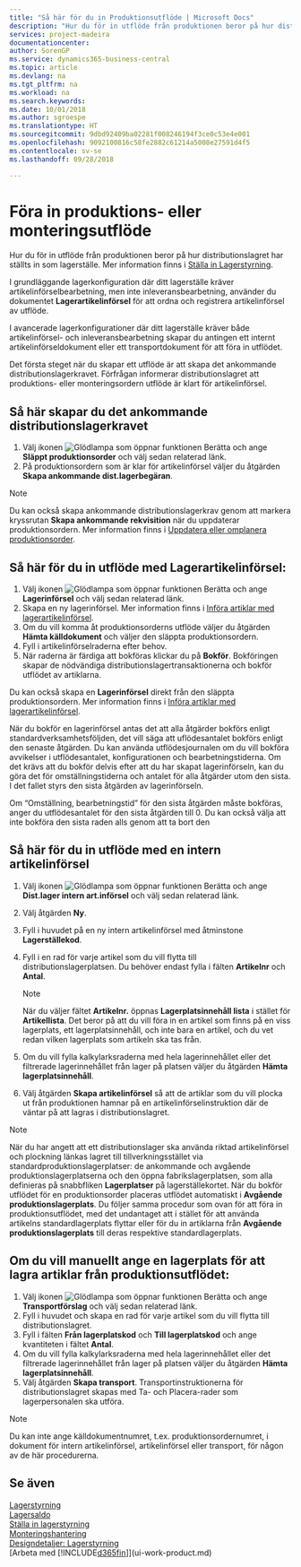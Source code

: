```yaml
---
title: "Så här för du in Produktionsutflöde | Microsoft Docs"
description: "Hur du för in utflöde från produktionen beror på hur distributionslagret har ställts in som lagerställe."
services: project-madeira
documentationcenter: 
author: SorenGP
ms.service: dynamics365-business-central
ms.topic: article
ms.devlang: na
ms.tgt_pltfrm: na
ms.workload: na
ms.search.keywords: 
ms.date: 10/01/2018
ms.author: sgroespe
ms.translationtype: HT
ms.sourcegitcommit: 9dbd92409ba02281f008246194f3ce0c53e4e001
ms.openlocfilehash: 9092100816c58fe2882c61214a5008e27591d4f5
ms.contentlocale: sv-se
ms.lasthandoff: 09/28/2018

---
```

# <a name="put-away-production-or-assembly-output"></a>Föra in produktions- eller monteringsutflöde
Hur du för in utflöde från produktionen beror på hur distributionslagret har ställts in som lagerställe. Mer information finns i [Ställa in Lagerstyrning](warehouse-setup-warehouse.md).  

I grundläggande lagerkonfiguration där ditt lagerställe kräver artikelinförselbearbetning, men inte inleveransbearbetning, använder du dokumentet **Lagerartikelinförsel** för att ordna och registrera artikelinförsel av utflöde.  

I avancerade lagerkonfigurationer där ditt lagerställe kräver både artikelinförsel- och inleveransbearbetning skapar du antingen ett internt artikelinförseldokument eller ett transportdokument för att föra in utflödet.  

Det första steget när du skapar ett utflöde är att skapa det ankommande distributionslagerkravet. Förfrågan informerar distributionslagret att produktions- eller monteringsordern utflöde är klart för artikelinförsel.

## <a name="to-create-the-inbound-warehouse-request"></a>Så här skapar du det ankommande distributionslagerkravet  
1.  Välj ikonen ![Glödlampa som öppnar funktionen Berätta](media/ui-search/search_small.png "Berätta vad du vill göra") och ange **Släppt produktionsorder** och välj sedan relaterad länk.  
2.  På produktionsordern som är klar för artikelinförsel väljer du åtgärden **Skapa ankommande dist.lagerbegäran**.  

> [!NOTE]  
>  Du kan också skapa ankommande distributionslagerkrav genom att markera kryssrutan **Skapa ankommande rekvisition** när du uppdaterar produktionsordern. Mer information finns i [Uppdatera eller omplanera produktionsorder](production-how-to-replan-refresh-production-orders.md).  

## <a name="to-put-output-away-with-an-inventory-put-away"></a>Så här för du in utflöde med Lagerartikelinförsel:  
1.  Välj ikonen ![Glödlampa som öppnar funktionen Berätta](media/ui-search/search_small.png "Berätta vad du vill göra") och ange **Lagerinförsel** och välj sedan relaterad länk.  
2.  Skapa en ny lagerinförsel. Mer information finns i [Införa artiklar med lagerartikelinförsel](warehouse-how-to-put-items-away-with-inventory-put-aways.md).
3.  Om du vill komma åt produktionsorderns utflöde väljer du åtgärden **Hämta källdokument** och väljer den släppta produktionsordern.  
4.  Fyll i artikelinförselraderna efter behov.
5.  När raderna är färdiga att bokföras klickar du på **Bokför**. Bokföringen skapar de nödvändiga distributionslagertransaktionerna och bokför utflödet av artiklarna.  

Du kan också skapa en **Lagerinförsel** direkt från den släppta produktionsordern. Mer information finns i [Införa artiklar med lagerartikelinförsel](warehouse-how-to-put-items-away-with-inventory-put-aways.md).  

När du bokför en lagerinförsel antas det att alla åtgärder bokförs enligt standardverksamhetsföljden, det vill säga att uflödesantalet bokförs enligt den senaste åtgärden. Du kan använda utflödesjournalen om du vill bokföra avvikelser i utflödesantalet, konfigurationen och bearbetningstiderna. Om det krävs att du bokför delvis efter att du har skapat lagerinförseln, kan du göra det för omställningstiderna och antalet för alla åtgärder utom den sista. I det fallet styrs den sista åtgärden av lagerinförseln.  

Om “Omställning, bearbetningstid” för den sista åtgärden måste bokföras, anger du utflödesantalet för den sista åtgärden till 0. Du kan också välja att inte bokföra den sista raden alls genom att ta bort den  

## <a name="to-put-output-away-with-a-warehouse-internal-put-away"></a>Så här för du in utflöde med en intern artikelinförsel
1.  Välj ikonen ![Glödlampa som öppnar funktionen Berätta](media/ui-search/search_small.png "Berätta vad du vill göra") och ange **Dist.lager intern art.införsel** och välj sedan relaterad länk.  
2. Välj åtgärden **Ny**.
3. Fyll i huvudet på en ny intern artikelinförsel med åtminstone **Lagerställekod**.  
4. Fyll i en rad för varje artikel som du vill flytta till distributionslagerplatsen. Du behöver endast fylla i fälten **Artikelnr** och **Antal**.  

    > [!NOTE]  
    >  När du väljer fältet **Artikelnr.** öppnas **Lagerplatsinnehåll lista** i stället för **Artikellista**. Det beror på att du vill föra in en artikel som finns på en viss lagerplats, ett lagerplatsinnehåll, och inte bara en artikel, och du vet redan vilken lagerplats som artikeln ska tas från.  

4.  Om du vill fylla kalkylarksraderna med hela lagerinnehållet eller det filtrerade lagerinnehållet från lager på platsen väljer du åtgärden **Hämta lagerplatsinnehåll**.  
5.  Välj åtgärden **Skapa artikelinförsel** så att de artiklar som du vill plocka ut från produktionen hamnar på en artikelinförselinstruktion där de väntar på att lagras i distributionslagret.  

> [!NOTE]  
>  När du har angett att ett distributionslager ska använda riktad artikelinförsel och plockning länkas lagret till tillverkningsstället via standardproduktionslagerplatser: de ankommande och avgående produktionslagerplatserna och den öppna fabrikslagerplatsen, som alla definieras på snabbfliken **Lagerplatser** på lagerställekortet. När du bokför utflödet för en produktionsorder placeras utflödet automatiskt i **Avgående produktionslagerplats**. Du följer samma procedur som ovan för att föra in produktionsutflödet, med det undantaget att i stället för att använda artikelns standardlagerplats flyttar eller för du in artiklarna från **Avgående produktionslagerplats** till deras respektive standardlagerplats.  

## <a name="to-manually-specify-a-bin-to-store-items-from-production-output"></a>Om du vill manuellt ange en lagerplats för att lagra artiklar från produktionsutflödet:  
1.  Välj ikonen ![Glödlampa som öppnar funktionen Berätta](media/ui-search/search_small.png "Berätta vad du vill göra") och ange **Transportförslag** och välj sedan relaterad länk.  
2.  Fyll i huvudet och skapa en rad för varje artikel som du vill flytta till distributionslagret.  
3.  Fyll i fälten **Från lagerplatskod** och **Till lagerplatskod** och ange kvantiteten i fältet **Antal**.  
4.  Om du vill fylla kalkylarksraderna med hela lagerinnehållet eller det filtrerade lagerinnehållet från lager på platsen väljer du åtgärden **Hämta lagerplatsinnehåll**.  
5. Välj åtgärden **Skapa transport**. Transportinstruktionerna för distributionslagret skapas med Ta- och Placera-rader som lagerpersonalen ska utföra.  

> [!NOTE]  
>  Du kan inte ange källdokumentnumret, t.ex. produktionsordernumret, i dokument för intern artikelinförsel, artikelinförsel eller transport, för någon av de här procedurerna.  

## <a name="see-also"></a>Se även  
[Lagerstyrning](warehouse-manage-warehouse.md)  
[Lagersaldo](inventory-manage-inventory.md)  
[Ställa in lagerstyrning](warehouse-setup-warehouse.md)     
[Monteringshantering](assembly-assemble-items.md)    
[Designdetaljer: Lagerstyrning](design-details-warehouse-management.md)  
[Arbeta med [!INCLUDE[d365fin](includes/d365fin_md.md)]](ui-work-product.md)

